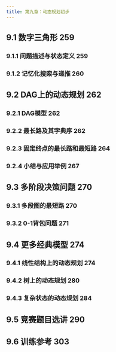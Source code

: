 ```yaml
---
title: 第九章：动态规划初步
---
```


## 9.1 数字三角形 259
### 9.1.1 问题描述与状态定义 259
### 9.1.2 记忆化搜索与递推 260


## 9.2 DAG上的动态规划 262
### 9.2.1 DAG模型 262
### 9.2.2 最长路及其字典序 262
### 9.2.3 固定终点的最长路和最短路 264
### 9.2.4 小结与应用举例 267


## 9.3 多阶段决策问题 270
### 9.3.1 多段图的最短路 270
### 9.3.2 0-1背包问题 271



## 9.4 更多经典模型 274
### 9.4.1 线性结构上的动态规划 274
### 9.4.2 树上的动态规划 280
### 9.4.3 复杂状态的动态规划 284


## 9.5 竞赛题目选讲 290
## 9.6 训练参考 303